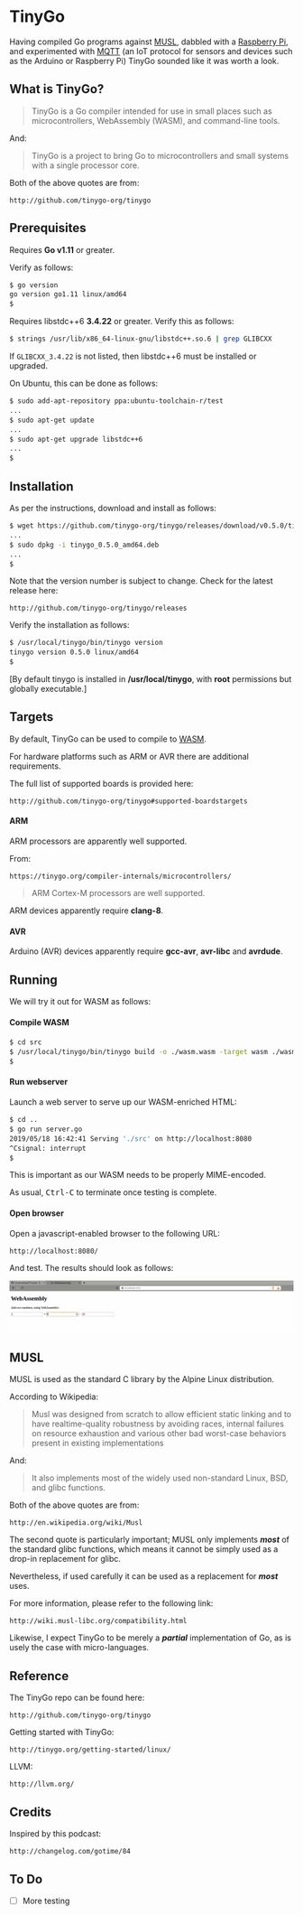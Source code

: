 # TinyGo

Having compiled Go programs against [MUSL](http://www.musl-libc.org/), dabbled with
a [Raspberry Pi](https://github.com/mramshaw/Speech-Recognition#raspberry-pi), and
experimented with [MQTT](https://github.com/mramshaw/MQTT_and_mosquitto) (an IoT
protocol for sensors and devices such as the Arduino or Raspberry Pi) TinyGo sounded
like it was worth a look.

## What is TinyGo?

> TinyGo is a Go compiler intended for use in small places such as microcontrollers, WebAssembly (WASM), and command-line tools.

And:

> TinyGo is a project to bring Go to microcontrollers and small systems with a single processor core.

Both of the above quotes are from:

    http://github.com/tinygo-org/tinygo

## Prerequisites

Requires __Go v1.11__ or greater.

Verify as follows:

```bash
$ go version
go version go1.11 linux/amd64
$
```

Requires libstdc++6 __3.4.22__ or greater. Verify this as follows:

```bash
$ strings /usr/lib/x86_64-linux-gnu/libstdc++.so.6 | grep GLIBCXX
```

If `GLIBCXX_3.4.22` is not listed, then libstdc++6 must be installed or upgraded.

On Ubuntu, this can be done as follows:

```bash
$ sudo add-apt-repository ppa:ubuntu-toolchain-r/test
...
$ sudo apt-get update
...
$ sudo apt-get upgrade libstdc++6
...
$
```

## Installation

As per the instructions, download and install as follows:

```bash
$ wget https://github.com/tinygo-org/tinygo/releases/download/v0.5.0/tinygo_0.5.0_amd64.deb
...
$ sudo dpkg -i tinygo_0.5.0_amd64.deb
...
$
```

Note that the version number is subject to change. Check for the latest release here:

    http://github.com/tinygo-org/tinygo/releases

Verify the installation as follows:

```bash
$ /usr/local/tinygo/bin/tinygo version
tinygo version 0.5.0 linux/amd64
$
```

[By default tinygo is installed in __/usr/local/tinygo__, with __root__ permissions but globally executable.]

## Targets

By default, TinyGo can be used to compile to [WASM](http://webassembly.org/).

For hardware platforms such as ARM or AVR there are additional requirements.

The full list of supported boards is provided here:

    http://github.com/tinygo-org/tinygo#supported-boardstargets

#### ARM

ARM processors are apparently well supported.

From:

    https://tinygo.org/compiler-internals/microcontrollers/

> ARM Cortex-M processors are well supported.

ARM devices apparently require __clang-8__.

#### AVR

Arduino (AVR) devices apparently require __gcc-avr__, __avr-libc__ and __avrdude__.

## Running

We will try it out for WASM as follows:

#### Compile WASM

```bash
$ cd src
$ /usr/local/tinygo/bin/tinygo build -o ./wasm.wasm -target wasm ./wasm.go
$
```

#### Run webserver

Launch a web server to serve up our WASM-enriched HTML:

```bash
$ cd ..
$ go run server.go
2019/05/18 16:42:41 Serving './src' on http://localhost:8080
^Csignal: interrupt
$
```

This is important as our WASM needs to be properly MIME-encoded.

As usual, <kbd>Ctrl-C</kbd> to terminate once testing is complete.

#### Open browser

Open a javascript-enabled browser to the following URL:

    http://localhost:8080/

And test. The results should look as follows:

![WASM working](images/WASM_working.png)

## MUSL

MUSL is used as the standard C library by the Alpine Linux distribution.

According to Wikipedia:

> Musl was designed from scratch to allow efficient static linking and to have realtime-quality robustness
> by avoiding races, internal failures on resource exhaustion and various other bad worst-case behaviors
> present in existing implementations

And:

>It also implements most of the widely used non-standard Linux, BSD, and glibc functions.

Both of the above quotes are from:

    http://en.wikipedia.org/wiki/Musl

The second quote is particularly important; MUSL only implements ***most*** of the standard
glibc functions, which means it cannot be simply used as a drop-in replacement for glibc.

Nevertheless, if used carefully it can be used as a replacement for ***most*** uses.

For more information, please refer to the following link:

    http://wiki.musl-libc.org/compatibility.html

Likewise, I expect TinyGo to be merely a ***partial*** implementation of Go, as is usely the
case with micro-languages.

## Reference

The TinyGo repo can be found here:

    http://github.com/tinygo-org/tinygo

Getting started with TinyGo:

    http://tinygo.org/getting-started/linux/

LLVM:

    http://llvm.org/

## Credits

Inspired by this podcast:

    http://changelog.com/gotime/84

## To Do

- [ ] More testing
